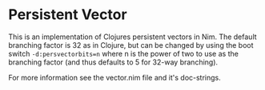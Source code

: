 # Persistent Vector
This is an implementation of Clojures persistent vectors in Nim. The default branching factor is 32 as in Clojure, but can be changed by using the boot switch `-d:persvectorbits=n` where n is the power of two to use as the branching factor (and thus defaults to 5 for 32-way branching).

For more information see the vector.nim file and it's doc-strings.
